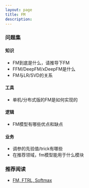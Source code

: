 ```yaml
---
layout: page
title: FM
description:
---
```


### 问题集

#### 知识

- FM到底是什么，请推导下FM
- FFM/DeepFM/xDeepFM是什么
- FM与LR/SVD的关系

#### 工具

- 单机/分布式版的FM是如何实现的

#### 逻辑

- FM模型有哪些优点和缺点

#### 业务

- 调参的先验值/trick有哪些
- 在推荐领域，fm模型能用于什么模块

### 推荐阅读
- [FM, FTRL, Softmax](http://castellanzhang.github.io/2016/10/16/fm_ftrl_softmax/)
